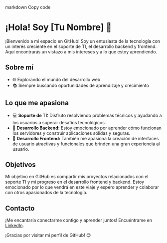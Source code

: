 markdown
Copy code
# ¡Hola! Soy [Tu Nombre] 👋

¡Bienvenido a mi espacio en GitHub! Soy un entusiasta de la tecnología con un interés creciente en el soporte de TI, el desarrollo backend y frontend. Aquí encontrarás un vistazo a mis intereses y a lo que estoy aprendiendo.

## Sobre mí

- 🌐 Explorando el mundo del desarrollo web
- 📚 Siempre buscando oportunidades de aprendizaje y crecimiento

## Lo que me apasiona

- 💻 **Soporte de TI:** Disfruto resolviendo problemas técnicos y ayudando a los usuarios a superar desafíos tecnológicos.
- 🚀 **Desarrollo Backend:** Estoy emocionado por aprender cómo funcionan los servidores y construir aplicaciones sólidas y seguras.
- 🎨 **Desarrollo Frontend:** También me apasiona la creación de interfaces de usuario atractivas y funcionales que brinden una gran experiencia al usuario.

## Objetivos

Mi objetivo en GitHub es compartir mis proyectos relacionados con el soporte TI y mi progreso en el desarrollo frontend y backend. Estoy emocionado por lo que vendrá en este viaje y espero aprender y colaborar con otros apasionados de la tecnología.

## Contacto

¡Me encantaría conectarme contigo y aprender juntos! Encuéntrame en [LinkedIn](https://www.linkedin.com/in/karencardiel/).

¡Gracias por visitar mi perfil de GitHub! 😊

